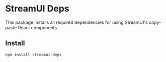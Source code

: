 # StreamUI Deps

This package installs all required dependencies for using StreamUI's copy-paste React components.

## Install

```bash
npm install streamui-deps